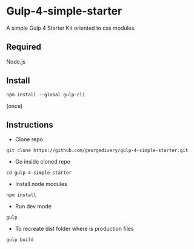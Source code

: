 # Gulp-4-simple-starter
A simple Gulp 4 Starter Kit oriented to css modules.

## Required
Node.js

## Install
```
npm install --global gulp-cli 
```
(once)

## Instructions
* Clone repo
```
git clone https://github.com/georgedivery/gulp-4-simple-starter.git
```
* Go inside cloned repo
```
cd gulp-4-simple-starter
```
* Install node modules
```
npm install
```
* Run dev mode
```
gulp
```
* To recreate dist folder where is production files 
```
gulp build
```